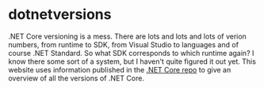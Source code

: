 # dotnetversions

.NET Core versioning is a mess. There are lots and lots and lots of verion numbers, from runtime to SDK, from Visual Studio to languages and of course .NET Standard. So what SDK corresponds to which runtime again? I know there some sort of a system, but I haven't quite figured it out yet. This website uses information published in the [.NET Core repo](https://github.com/dotnet/core/blob/master/release-notes/releases-index.json) to give an overview of all the versions of .NET Core.
